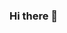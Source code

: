 ### Hi there 👋

<!--
**a-eduarda/a-eduarda** is a ✨ _special_ ✨ repository because its `README.md` (this file) appears on your GitHub profile.

wel

